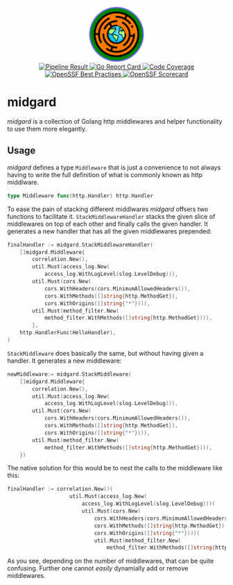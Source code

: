 <p align="center">
    <img src="midgard_logo.svg" width="25%" alt="Logo"><br>
    <a href="https://github.com/AlphaOne1/midgard/actions/workflows/test.yml"
       rel="external"
       target="_blank">
        <img src="https://github.com/AlphaOne1/midgard/actions/workflows/test.yml/badge.svg"
             alt="Pipeline Result">
    </a>
    <a href="https://goreportcard.com/report/github.com/AlphaOne1/midgard"
       rel="external"
       target="_blank">
        <img src="https://goreportcard.com/badge/github.com/AlphaOne1/midgard"
             alt="Go Report Card">
    </a>
    <a href="https://codecov.io/github/AlphaOne1/midgard"
       rel="external"
       target="_blank">
        <img src="https://codecov.io/github/AlphaOne1/midgard/graph/badge.svg?token=X58EXDA6I9"
             alt="Code Coverage">
    </a>
    <a href="https://www.bestpractices.dev/projects/9251"
       rel="external"
       target="_blank">
        <img src="https://www.bestpractices.dev/projects/9251/badge"
             alt="OpenSSF Best Practises">
    </a>
    <a href="https://scorecard.dev/viewer/?uri=github.com/AlphaOne1/midgard"
       rel="external"
       target="_blank">
        <img src="https://api.scorecard.dev/projects/github.com/AlphaOne1/midgard/badge"
             alt="OpenSSF Scorecard">
    </a>
</p>

midgard
=======

*midgard* is a collection of Golang http middlewares and helper functionality
to use them more elegantly.

Usage
-----

*midgard* defines a type `Middleware` that is just a convenience to not always
having to write the full definition of what is commonly known as http middlware.

```go
type Middleware func(http.Handler) http.Handler
```

To ease the pain of stacking different middlwares *midgard* offsers two functions
to facilitate it. `StackMiddlewareHandler` stacks the given slice of middlewares
on top of each other and finally calls the given handler. It generates a new handler
that has all the given middlewares prepended:

```go
finalHandler := midgard.StackMiddlewareHandler(
    []midgard.Middleware{
        correlation.New(),
        util.Must(access_log.New(
            access_log.WithLogLevel(slog.LevelDebug))),
        util.Must(cors.New(
            cors.WithHeaders(cors.MinimumAllowedHeaders()),
            cors.WithMethods([]string{http.MethodGet}),
            cors.WithOrigins([]string{"*"}))),
        util.Must(method_filter.New(
            method_filter.WithMethods([]string{http.MethodGet}))),
        },
    http.HandlerFunc(HelloHandler),
)
```

`StackMiddleware` does basically the same, but without having given a handler.
It generates a new middleware:

```go
newMiddleware:= midgard.StackMiddleware(
    []midgard.Middleware{
        correlation.New(),
        util.Must(access_log.New(
            access_log.WithLogLevel(slog.LevelDebug))),
        util.Must(cors.New(
            cors.WithHeaders(cors.MinimumAllowedHeaders()),
            cors.WithMethods([]string{http.MethodGet}),
            cors.WithOrigins([]string{"*"}))),
        util.Must(method_filter.New(
            method_filter.WithMethods([]string{http.MethodGet}))),
    })
```

The native solution for this would be to nest the calls to the middleware like this:

```go
finalHandler := correlation.New()(
                    util.Must(access_log.New(
                        access_log.WithLogLevel(slog.LevelDebug)))(
                        util.Must(cors.New(
                            cors.WithHeaders(cors.MinimumAllowedHeaders()),
                            cors.WithMethods([]string{http.MethodGet}),
                            cors.WithOrigins([]string{"*"})))(
                            util.Must(method_filter.New(
                                method_filter.WithMethods([]string{http.MethodGet}))))))
```

As you see, depending on the number of middlewares, that can be quite confusing.
Further one cannot _easily_ dynamially add or remove middlewares.
